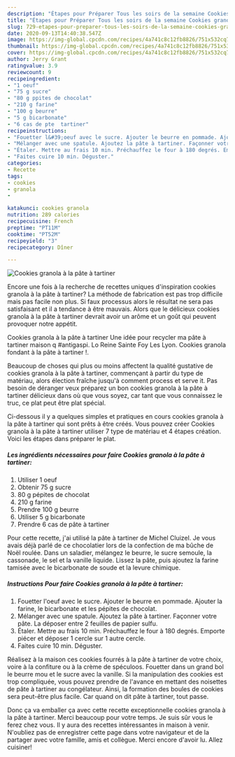 ```yaml
---
description: "Étapes pour Préparer Tous les soirs de la semaine Cookies granola à la pâte à tartiner"
title: "Étapes pour Préparer Tous les soirs de la semaine Cookies granola à la pâte à tartiner"
slug: 729-etapes-pour-preparer-tous-les-soirs-de-la-semaine-cookies-granola-a-la-pate-a-tartiner
date: 2020-09-13T14:40:38.547Z
image: https://img-global.cpcdn.com/recipes/4a741c8c12fb8826/751x532cq70/cookies-granola-a-la-pate-a-tartiner-photo-principale-de-la-recette.jpg
thumbnail: https://img-global.cpcdn.com/recipes/4a741c8c12fb8826/751x532cq70/cookies-granola-a-la-pate-a-tartiner-photo-principale-de-la-recette.jpg
cover: https://img-global.cpcdn.com/recipes/4a741c8c12fb8826/751x532cq70/cookies-granola-a-la-pate-a-tartiner-photo-principale-de-la-recette.jpg
author: Jerry Grant
ratingvalue: 3.9
reviewcount: 9
recipeingredient:
- "1 oeuf"
- "75 g sucre"
- "80 g ppites de chocolat"
- "210 g farine"
- "100 g beurre"
- "5 g bicarbonate"
- "6 cas de pte  tartiner"
recipeinstructions:
- "Fouetter l&#39;oeuf avec le sucre. Ajouter le beurre en pommade. Ajouter la farine, le bicarbonate et les pépites de chocolat."
- "Mélanger avec une spatule. Ajoutez la pâte à tartiner. Façonner votre pâte. La déposer entre 2 feuilles de papier sulfu."
- "Étaler. Mettre au frais 10 min. Préchauffez le four à 180 degrés. Emporte piécer et déposer 1 cercle sur 1 autre cercle."
- "Faites cuire 10 min. Déguster."
categories:
- Recette
tags:
- cookies
- granola
- 

katakunci: cookies granola  
nutrition: 289 calories
recipecuisine: French
preptime: "PT11M"
cooktime: "PT52M"
recipeyield: "3"
recipecategory: Dîner

---
```



![Cookies granola à la pâte à tartiner](https://img-global.cpcdn.com/recipes/4a741c8c12fb8826/751x532cq70/cookies-granola-a-la-pate-a-tartiner-photo-principale-de-la-recette.jpg)

Encore une fois à la recherche de recettes uniques d'inspiration cookies granola à la pâte à tartiner? La méthode de fabrication est pas trop difficile mais pas facile non plus. Si faux processus alors le résultat ne sera pas satisfaisant et il a tendance à être mauvais. Alors que le délicieux cookies granola à la pâte à tartiner devrait avoir un arôme et un goût qui peuvent provoquer notre appétit.

Cookies granola à la pâte à tartiner Une idée pour recycler ma pâte à tartiner maison q #antigaspi. Lo Reine Sainte Foy Les Lyon. Cookies granola fondant à la pâte à tartiner !.

Beaucoup de choses qui plus ou moins affectent la qualité gustative de cookies granola à la pâte à tartiner, commençant à partir du type de matériau, alors élection fraîche jusqu'à comment process et serve it. Pas besoin de déranger veux préparez un bon cookies granola à la pâte à tartiner délicieux dans où que vous soyez, car tant que vous connaissez le truc, ce plat peut être plat spécial.


Ci-dessous il y a quelques simples et pratiques en cours cookies granola à la pâte à tartiner qui sont prêts à être créés. Vous pouvez créer Cookies granola à la pâte à tartiner utiliser 7 type de matériau et 4 étapes création. Voici les étapes dans préparer le plat.

<!--inarticleads1-->

##### Les ingrédients nécessaires pour faire Cookies granola à la pâte à tartiner:

1. Utiliser 1 oeuf
1. Obtenir 75 g sucre
1.  80 g pépites de chocolat
1.  210 g farine
1. Prendre 100 g beurre
1. Utiliser 5 g bicarbonate
1. Prendre 6 cas de pâte à tartiner


Pour cette recette, j&#39;ai utilisé la pâte à tartiner de Michel Cluizel. Je vous avais déjà parlé de ce chocolatier lors de la confection de ma bûche de Noël roulée. Dans un saladier, mélangez le beurre, le sucre semoule, la cassonade, le sel et la vanille liquide. Lissez la pâte, puis ajoutez la farine tamisée avec le bicarbonate de soude et la levure chimique. 

<!--inarticleads2-->

##### Instructions Pour faire Cookies granola à la pâte à tartiner:

1. Fouetter l&#39;oeuf avec le sucre. Ajouter le beurre en pommade. Ajouter la farine, le bicarbonate et les pépites de chocolat.
1. Mélanger avec une spatule. Ajoutez la pâte à tartiner. Façonner votre pâte. La déposer entre 2 feuilles de papier sulfu.
1. Étaler. Mettre au frais 10 min. Préchauffez le four à 180 degrés. Emporte piécer et déposer 1 cercle sur 1 autre cercle.
1. Faites cuire 10 min. Déguster.


Réalisez à la maison ces cookies fourrés à la pâte à tartiner de votre choix, voire à la confiture ou à la crème de spéculoos. Fouetter dans un grand bol le beurre mou et le sucre avec la vanille. Si la manipulation des cookies est trop compliquée, vous pouvez prendre de l&#39;avance en mettant des noisettes de pâte à tartiner au congélateur. Ainsi, la formation des boules de cookies sera peut-être plus facile. Car quand on dit pâte à tartiner, tout passe. 


Donc ça va emballer ça avec cette recette exceptionnelle cookies granola à la pâte à tartiner. Merci beaucoup pour votre temps. Je suis sûr vous le ferez chez vous. Il y aura des recettes  intéressantes in maison à venir. N'oubliez pas de enregistrer cette page dans votre navigateur et de la partager avec votre famille, amis et collègue. Merci encore d'avoir lu. Allez cuisiner!
